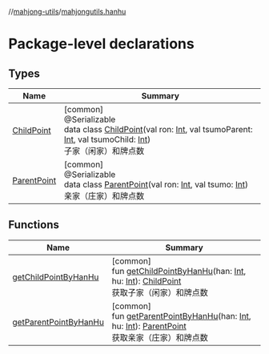 //[mahjong-utils](../../index.md)/[mahjongutils.hanhu](index.md)

# Package-level declarations

## Types

| Name | Summary |
|---|---|
| [ChildPoint](-child-point/index.md) | [common]<br>@Serializable<br>data class [ChildPoint](-child-point/index.md)(val ron: [Int](https://kotlinlang.org/api/latest/jvm/stdlib/kotlin/-int/index.html), val tsumoParent: [Int](https://kotlinlang.org/api/latest/jvm/stdlib/kotlin/-int/index.html), val tsumoChild: [Int](https://kotlinlang.org/api/latest/jvm/stdlib/kotlin/-int/index.html))<br>子家（闲家）和牌点数 |
| [ParentPoint](-parent-point/index.md) | [common]<br>@Serializable<br>data class [ParentPoint](-parent-point/index.md)(val ron: [Int](https://kotlinlang.org/api/latest/jvm/stdlib/kotlin/-int/index.html), val tsumo: [Int](https://kotlinlang.org/api/latest/jvm/stdlib/kotlin/-int/index.html))<br>亲家（庄家）和牌点数 |

## Functions

| Name | Summary |
|---|---|
| [getChildPointByHanHu](get-child-point-by-han-hu.md) | [common]<br>fun [getChildPointByHanHu](get-child-point-by-han-hu.md)(han: [Int](https://kotlinlang.org/api/latest/jvm/stdlib/kotlin/-int/index.html), hu: [Int](https://kotlinlang.org/api/latest/jvm/stdlib/kotlin/-int/index.html)): [ChildPoint](-child-point/index.md)<br>获取子家（闲家）和牌点数 |
| [getParentPointByHanHu](get-parent-point-by-han-hu.md) | [common]<br>fun [getParentPointByHanHu](get-parent-point-by-han-hu.md)(han: [Int](https://kotlinlang.org/api/latest/jvm/stdlib/kotlin/-int/index.html), hu: [Int](https://kotlinlang.org/api/latest/jvm/stdlib/kotlin/-int/index.html)): [ParentPoint](-parent-point/index.md)<br>获取亲家（庄家）和牌点数 |
